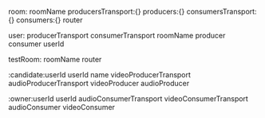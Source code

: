 room:<AssessmentId>
roomName
producersTransport:{}
producers:{}
consumersTransport:{}
consumers:{}
router

user:<userId>
producerTransport
consumerTransport
roomName
producer
consumer
userId



testRoom:<Roomname>
roomName
router

<roomName>:candidate:userId
userId
name
videoProducerTransport
audioProducerTransport
videoProducer
audioProducer

<roomName>:owner:userId
userId
audioConsumerTransport
videoConsumerTransport
audioConsumer
videoConsumer


